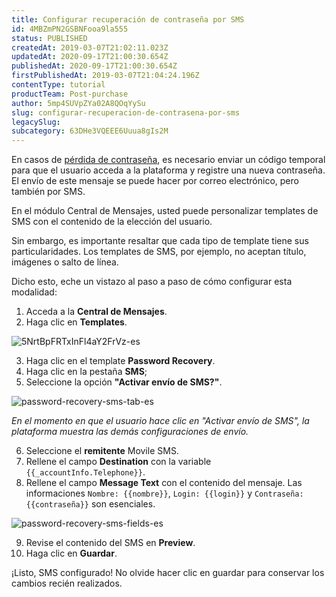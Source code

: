 ```yaml
---
title: Configurar recuperación de contraseña por SMS
id: 4MBZmPN2GSBNFooa9la555
status: PUBLISHED
createdAt: 2019-03-07T21:02:11.023Z
updatedAt: 2020-09-17T21:00:30.654Z
publishedAt: 2020-09-17T21:00:30.654Z
firstPublishedAt: 2019-03-07T21:04:24.196Z
contentType: tutorial
productTeam: Post-purchase
author: 5mp4SUVpZYa02A8QOqYySu
slug: configurar-recuperacion-de-contrasena-por-sms
legacySlug: 
subcategory: 63DHe3VQEEE6Uuua8gIs2M
---
```


En casos de [pérdida de contraseña](/tutorial/como-recuperar-la-contrasena?locale=es), es necesario enviar un código temporal para que el usuario acceda a la plataforma y registre una nueva contraseña. El envío de este mensaje se puede hacer por correo electrónico, pero también por SMS.

En el módulo Central de Mensajes, usted puede personalizar templates de SMS con el contenido de la elección del usuario.

Sin embargo, es importante resaltar que cada tipo de template tiene sus particularidades. Los templates de SMS, por ejemplo, no aceptan título, imágenes o salto de línea.

Dicho esto, eche un vistazo al paso a paso de cómo configurar esta modalidad:

1. Acceda a la __Central de Mensajes__.
2. Haga clic en __Templates__.

  ![5NrtBpFRTxInFl4aY2FrVz-es](//images.ctfassets.net/alneenqid6w5/1l0OsDNW7teR6iaGoNgei0/afff0b3f7b7b84e4379f55bd2cc05d7e/5NrtBpFRTxInFl4aY2FrVz-es.png)

3. Haga clic en el template __Password Recovery__.
4. Haga clic en la pestaña __SMS__;
5. Seleccione la opción __"Activar envío de SMS?"__.

  ![password-recovery-sms-tab-es](//images.ctfassets.net/alneenqid6w5/6bGbc4Wo9IJcKld5wBXYoi/3d53d4e4586a14e5e7b34b5f9c8df84b/password-recovery-sms-tab-es.gif)

  *En el momento en que el usuario hace clic en "Activar envío de SMS", la plataforma muestra las demás configuraciones de envío.*

6. Seleccione el __remitente__ Movile SMS.
7. Rellene el campo __Destination__ con la variable `{{_accountInfo.Telephone}}`.
8. Rellene el campo __Message Text__ con el contenido del mensaje. Las informaciones `Nombre: {{nombre}}`, `Login: {{login}}` y `Contraseña: {{contraseña}}` son esenciales.

  ![password-recovery-sms-fields-es](//images.ctfassets.net/alneenqid6w5/7D17OjBCwC4FWnpMJ5hlys/46e9fa31dd9a4be8bdd3840ddd51eb92/password-recovery-sms-fields-es.png)

9. Revise el contenido del SMS en __Preview__.
10. Haga clic en __Guardar__.

¡Listo, SMS configurado! No olvide hacer clic en guardar para conservar los cambios recién realizados.
